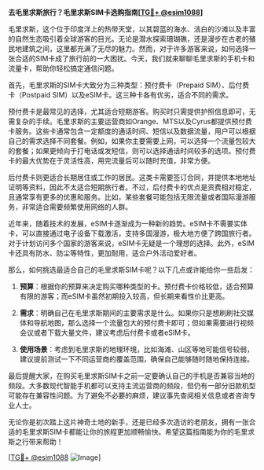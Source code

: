 **去毛里求斯旅行？毛里求斯SIM卡选购指南[[TG💪+ @esim1088](https://t.me/s/esim1088)]**

毛里求斯，这个位于印度洋上的热带天堂，以其碧蓝的海水、洁白的沙滩以及丰富的自然生态吸引着全球游客的目光。无论是潜水探索珊瑚礁，还是漫步在古老的殖民地建筑之间，这里都充满了无尽的魅力。然而，对于许多游客来说，如何选择一张合适的SIM卡成了旅行前的一大困扰。今天，我们就来聊聊毛里求斯的手机卡和流量卡，帮助你轻松搞定通信问题。

首先，毛里求斯的SIM卡大致分为三种类型：预付费卡（Prepaid SIM）、后付费卡（Postpaid SIM）以及eSIM卡。这三种卡各有优劣，适合不同的需求。

预付费卡是最常见的选择，尤其适合短期游客。购买时只需提供护照信息即可，无需复杂的手续。毛里求斯的主要运营商如Orange、MTS以及Cyrus都提供预付费卡服务。这些卡通常包含一定额度的通话时间、短信以及数据流量，用户可以根据自己的需求选择不同套餐。例如，如果你主要需要上网，可以选择一个流量包较大的套餐；如果更倾向于打电话或发短信，则可以选择通话时间较多的选项。预付费卡的最大优势在于灵活性高，用完流量后可以随时充值，非常方便。

后付费卡则更适合长期居住或工作的居民。这类卡需要签订合同，并提供本地地址证明等资料，因此不太适合短期旅行者。不过，后付费卡的优点是资费相对稳定，且通常享有更多的优惠和服务。比如，某些套餐可能包括无限流量或者国际漫游服务，非常适合需要频繁使用网络的人群。

近年来，随着技术的发展，eSIM卡逐渐成为一种新的趋势。eSIM卡不需要实体卡，可以直接通过电子设备下载激活，支持多国漫游，极大地方便了跨国旅行者。对于计划访问多个国家的游客来说，eSIM卡无疑是一个理想的选择。此外，eSIM卡还具有防水、防尘等特性，更加耐用，适合户外活动爱好者。

那么，如何挑选最适合自己的毛里求斯SIM卡呢？以下几点或许能给你一些启发：

1. **预算**：根据你的预算来决定购买哪种类型的卡。预付费卡价格较低，适合预算有限的游客；而eSIM卡虽然初期投入较高，但长期来看性价比更高。
   
2. **需求**：明确自己在毛里求斯期间的主要需求是什么。如果你只是想刷刷社交媒体和导航地图，那么选择一个流量包大的预付费卡即可；但如果需要进行视频会议或者下载大量文件，建议考虑后付费卡或者eSIM卡。

3. **使用场景**：考虑到毛里求斯的地理环境，比如海滩、山区等地可能信号较弱，建议提前测试一下不同运营商的覆盖范围，确保自己能够随时随地保持连接。

最后提醒大家，在购买毛里求斯SIM卡之前一定要确认自己的手机是否兼容当地的频段。大多数现代智能手机都可以支持主流运营商的频段，但仍有一部分旧款机型可能存在兼容性问题。为了避免不必要的麻烦，建议事先查阅相关信息或者咨询专业人士。

无论你是初次踏上这片神奇土地的新手，还是已经多次造访的老朋友，拥有一张合适的毛里求斯SIM卡都能让你的旅程更加顺畅愉快。希望这篇指南能为你的毛里求斯之行带来帮助！

[[TG💪+ @esim1088](https://t.me/s/esim1088) ![Image](https://i.postimg.cc/4NQfJmqS/Snipaste-2025-05-13-00-14-12.png)]